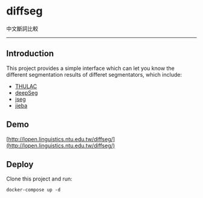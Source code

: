 # diffseg

中文斷詞比較

---

## Introduction

This project provides a simple interface which can let you know the different segmentation results of differet segmentators, which include: 

+ [THULAC](https://github.com/thunlp/THULAC-Python)
+ [deepSeg](https://github.com/ckmarkoh/deepSeg)
+ [jseg](https://github.com/amigcamel/Jseg)
+ [jieba](https://github.com/fxsjy/jieba)

## Demo

[http://lopen.linguistics.ntu.edu.tw/diffseg/](http://lopen.linguistics.ntu.edu.tw/diffseg/)


## Deploy

Clone this project and run:  

    docker-compose up -d
